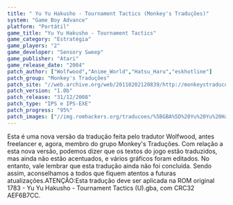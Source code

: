 ```yaml
---
title: " Yu Yu Hakusho - Tournament Tactics (Monkey's Traduções)"
system: "Game Boy Advance"
platform: "Portátil"
game_title: "Yu Yu Hakusho - Tournament Tactics"
game_category: "Estratégia"
game_players: "2"
game_developer: "Sensory Sweep"
game_publisher: "Atari"
game_release_date: "2004"
patch_author: ["Wolfwood","Anime_World","Hatsu_Haru","eskhotline"]
patch_group: "Monkey's Traduções"
patch_site: "//web.archive.org/web/20110202120839/http://monkeystraducoes.com/"
patch_version: "1.0b"
patch_release: "31/12/2008"
patch_type: "IPS e IPS-EXE"
patch_progress: "95%"
patch_images: ["//img.romhackers.org/traducoes/%5BGBA%5D%20Yu%20Yu%20Hakusho%20-%20Tournament%20Tactics%20-%20Monkey's%20Tradu%C3%A7%C3%B5es%20-%201.png","//img.romhackers.org/traducoes/%5BGBA%5D%20Yu%20Yu%20Hakusho%20-%20Tournament%20Tactics%20-%20Monkey's%20Tradu%C3%A7%C3%B5es%20-%202.png","//img.romhackers.org/traducoes/%5BGBA%5D%20Yu%20Yu%20Hakusho%20-%20Tournament%20Tactics%20-%20Monkey's%20Tradu%C3%A7%C3%B5es%20-%203.png"]
---
```

Esta é uma nova versão da tradução feita pelo tradutor Wolfwood, antes freelancer e, agora, membro do grupo Monkey's Traduções. Com relação a esta nova versão, podemos dizer que os textos do jogo estão traduzidos, mas ainda não estão acentuados, e vários gráficos foram editados. No entanto, vale lembrar que esta tradução ainda não foi concluída. Sendo assim, aconselhamos a todos que fiquem atentos a futuras atualizações.ATENÇÃO:Esta tradução deve ser aplicada na ROM original 1783 - Yu Yu Hakusho - Tournament Tactics (U).gba, com CRC32 AEF6B7CC.